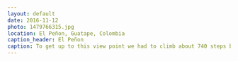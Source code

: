 ```yaml
---
layout: default
date: 2016-11-12
photo: 1479766315.jpg
location: El Peñon, Guatape, Colombia
caption_header: El Peñon
caption: To get up to this view point we had to climb about 740 steps built on a massive rock. Once at the top, it started to rain like crazy. Nonetheless we stayed there, took our shower but enjoyed taking pictures without tourists on them! Except for that very one chinese girl :D
---
```

